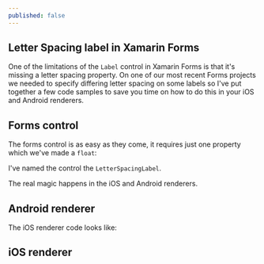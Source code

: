```yaml
---
published: false
---
```

## Letter Spacing label in Xamarin Forms

One of the limitations of the `Label` control in Xamarin Forms is that it's missing a letter spacing property. On one of our most recent Forms projects we needed to specify differing letter spacing on some labels so I've put together a few code samples to save you time on how to do this in your iOS and Android renderers.

## Forms control

The forms control is as easy as they come, it requires just one property which we've made a `float`:

<script src="https://gist.github.com/Stayrony/9b3fa4d80402b0e5c09f1d7f950d8e8a.js"></script>

I've named the control the `LetterSpacingLabel`.

The real magic happens in the iOS and Android renderers.

## Android renderer

The iOS renderer code looks like:

<script src="https://gist.github.com/Stayrony/b8998db9d4f594b8661e68f8f3917f3d.js"></script>

## iOS renderer